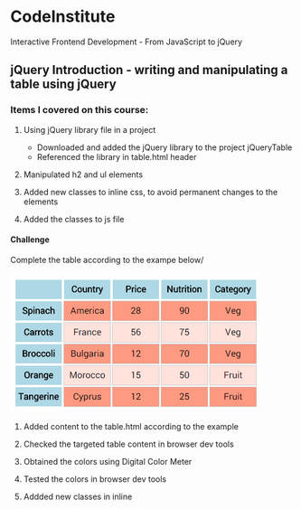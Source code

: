 # CodeInstitute

Interactive Frontend Development - From JavaScript to jQuery

## jQuery Introduction - writing and manipulating a table using jQuery

### Items I covered on this course:

1.  Using jQuery library file in a project 
    -   Downloaded and added the jQuery library to the project jQueryTable
    -   Referenced the library in table.html header

2.  Manipulated h2 and ul elements

3.  Added new classes to inline css, to avoid permanent changes to the elements

4.  Added the classes to js file

#### Challenge

Complete the table according to the exampe below/

![Example Table](img/modelTable.png)

1.  Added content to the table.html according to the example

2.  Checked the targeted table content in browser dev tools

3.  Obtained the colors using Digital Color Meter

4.  Tested the colors in browser dev tools

5.  Addded new classes in inline <style> for odd and even rows on the table

6.  Added the classes to the js file






